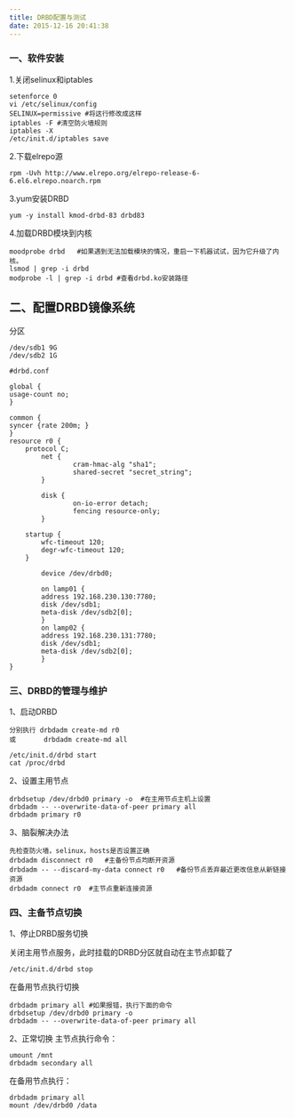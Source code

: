 ```yaml
---
title: DRBD配置与测试
date: 2015-12-16 20:41:38
---
```

### 一、软件安装
1.关闭selinux和iptables
```shell
setenforce 0
vi /etc/selinux/config
SELINUX=permissive #将这行修改成这样
iptables -F #清空防火墙规则
iptables -X
/etc/init.d/iptables save
```

2.下载elrepo源
```shell 
rpm -Uvh http://www.elrepo.org/elrepo-release-6-6.el6.elrepo.noarch.rpm 
```
3.yum安装DRBD
```shell
yum -y install kmod-drbd-83 drbd83
```

4.加载DRBD模块到内核
```shell
moodprobe drbd   #如果遇到无法加载模块的情况，重启一下机器试试，因为它升级了内核。
lsmod | grep -i drbd
modprobe -l | grep -i drbd #查看drbd.ko安装路径
```

## 二、配置DRBD镜像系统
分区
```shell
/dev/sdb1 9G
/dev/sdb2 1G
```

```shell
#drbd.conf

global {
usage-count no;
}

common {
syncer {rate 200m; }
}
resource r0 {
    protocol C;
        net {
                cram-hmac-alg "sha1";
                shared-secret "secret_string";
        }

        disk {
                on-io-error detach;
                fencing resource-only;
        }

    startup {
        wfc-timeout 120;
        degr-wfc-timeout 120;
    }
    
        device /dev/drbd0;

        on lamp01 {
        address 192.168.230.130:7780;
        disk /dev/sdb1;
        meta-disk /dev/sdb2[0];
        }
        on lamp02 {
        address 192.168.230.131:7780;
        disk /dev/sdb1;
        meta-disk /dev/sdb2[0];
        }
}
```
### 三、DRBD的管理与维护
1、启动DRBD	
```
分别执行 drbdadm create-md r0 
或       drbdadm create-md all

/etc/init.d/drbd start 
cat /proc/drbd
```
2、设置主用节点
```
drbdsetup /dev/drbd0 primary -o  #在主用节点主机上设置
drbdadm -- --overwrite-data-of-peer primary all
drbdadm primary r0
```

3、脑裂解决办法
```
先检查防火墙，selinux，hosts是否设置正确
drbdadm disconnect r0   #主备份节点均断开资源
drbdadm -- --discard-my-data connect r0   #备份节点丢弃最近更改信息从新链接资源
drbdadm connect r0  #主节点重新连接资源
```

### 四、主备节点切换
1、停止DRBD服务切换

关闭主用节点服务，此时挂载的DRBD分区就自动在主节点卸载了
```
/etc/init.d/drbd stop
```
在备用节点执行切换
```
drbdadm primary all #如果报错，执行下面的命令
drbdsetup /dev/drbd0 primary -o 
drbdadm -- --overwrite-data-of-peer primary all
```
2、正常切换
主节点执行命令：
```
umount /mnt
drbdadm secondary all
```
在备用节点执行：
```
drbdadm primary all 
mount /dev/drbd0 /data
```
